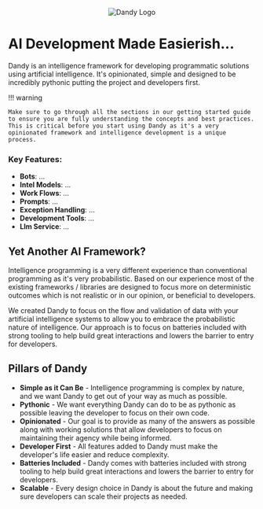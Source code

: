 <p align="center">
  <img class="dandy-logo" alt="Dandy Logo" src="/static/img/dandy_logo_512.png" />
</p>

# AI Development Made Easierish...

Dandy is an intelligence framework for developing programmatic solutions using artificial intelligence. 
It's opinionated, simple and designed to be incredibly pythonic putting the project and developers first.

!!! warning

    Make sure to go through all the sections in our getting started guide to ensure you are fully understanding the concepts and best practices.
    This is critical before you start using Dandy as it's a very opinionated framework and intelligence development is a unique process.

### Key Features:

- __Bots__: ... 
- __Intel Models__: ...
- __Work Flows__: ...
- __Prompts__: ...
- __Exception Handling__: ...
- __Development Tools__: ...
- __Llm Service__: ...

## Yet Another AI Framework?

Intelligence programming is a very different experience than conventional programming as it's very probabilistic.
Based on our experience most of the existing frameworks / libraries are designed to focus more on deterministic outcomes which is not realistic or in our opinion, or beneficial to developers. 

We created Dandy to focus on the flow and validation of data with your artificial intelligence systems to allow you to embrace the probabilistic nature of intelligence.
Our approach is to focus on batteries included with strong tooling to help build great interactions and lowers the barrier to entry for developers.

## Pillars of Dandy

- __Simple as it Can Be__ - Intelligence programming is complex by nature, and we want Dandy to get out of your way as much as possible.
- __Pythonic__ - We want everything Dandy can do to be as pythonic as possible leaving the developer to focus on their own code.
- __Opinionated__ - Our goal is to provide as many of the answers as possible along with working solutions that allow developers to focus on maintaining their agency while being informed.
- __Developer First__ - All features added to Dandy must make the developer's life easier and reduce complexity.
- __Batteries Included__ - Dandy comes with batteries included with strong tooling to help build great interactions and lowers the barrier to entry for developers.
- __Scalable__ - Every design choice in Dandy is about the future and making sure developers can scale their projects as needed.

